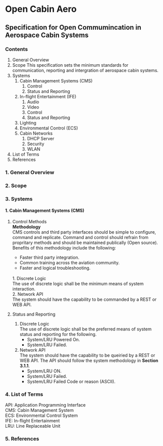 # Open Cabin Aero
[July 10th, 2024]: #
[Draft]: #
[Created: openthird3ye]: #

## Specification for Open Commumincation in Aerospace Cabin Systems

### Contents 
1. General Overview
2. Scope
   This specification sets the minimum standards for communication, reporting and intergration of aerospace cabin systems. 
4. Systems
   1. Cabin Management Systems (CMS)
      1. Control
      2. Status and Reporting
   2. In-flight Entertainment (IFE)
      1. Audio
      2. Video
      3. Control
      4. Status and Reporting
   3. Lighting
   4. Environmental Control (ECS)
   5. Cabin Networks
      1. DHCP Server
      2. Security
      3. WLAN
5. List of Terms
6. References  
   
### 1. General Overview
### 2. Scope
### 3. Systems
#### 1. Cabin Management Systems (CMS)
   1. Control Methods <br>
   **Methodology** <br>
      CMS controls and third party interfaces should be simple to configure, command and replicate. Command and control should refrain from propritary methods and should be maintained publically (Open source).
      Benefits of this methodology include the following:
         + Faster third party integration.
         + Common training across the aviation community.
         + Faster and logical troubleshooting. 
         <br>
      1. Discrete Logic <br>
         The use of discrete logic shall be the minimum means of system interaction. <br>
      2. Network API <br>
         The system should have the capability to be commanded by a REST or WEB API. <br>
         
   2. Status and Reporting
      1. Discrete Logic <br>
         The use of discrete logic shall be the preferred means of system status and reporting for the following. <br>
         + System/LRU Powered On.
         + System/LRU Failed.
       2. Network API <br>
          The system should have the capability to be queiried by a REST or WEB API. The API should follow the system methodology in **Section 3.1.1**.
          + System/LRU ON.
          + System/LRU Failed.
          + System/LRU Failed Code or reason (ASCII).
          
          
### 4. List of Terms
API: Application Programming Interface <br>
CMS: Cabin Management System <br>
ECS: Environmental Control System <br>
IFE: In-flight Entertainment <br>
LRU: Line Replaceable Unit <br>

### 5. References
